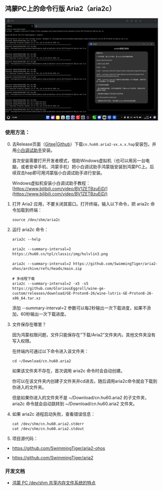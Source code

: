 ## 鸿蒙PC上的命令行版 Aria2（aria2c）

![screenshot_20250612_055152](docs/img/screenshot.jpg)

### 使用方法：

0. 去Release页面（[Gitee](https://gitee.com/SwimmingTiger/aria2-ohos/releases)|[Github](https://github.com/SwimmingTiger/aria2-ohos/releases)）下载`cn.hu60.aria2-vx.x.x.hap`安装包，并用[小白调试助手](https://github.com/likuai2010/auto-installer/releases)安装。

   首次安装需要打开开发者模式，借助Windows虚拟机（也可以用另一台电脑，或者安卓手机、鸿蒙手机）把小白调试助手鸿蒙版安装到鸿蒙PC上。后续双击hap即可用鸿蒙版小白调试助手进行安装。

   Windows虚拟机安装小白调试助手教程：[https://www.bilibili.com/video/BV1ZETBzuEjD/](https://www.bilibili.com/video/BV1ZETBzuEjD/)

2. 打开 Aria2 应用，不要关闭其窗口。打开终端，输入以下命令，把 aria2c 命令加载到终端：

    ```
    source /dev/shm/aria2c
    ```

3. 运行 aria2c 命令：

    ```
    aria2c --help
    
    aria2c --summary-interval=2 https://hu60.cn/tpl/classic/img/hulvlin3.png
    
    aria2c --summary-interval=2 https://github.com/SwimmingTiger/aria2-ohos/archive/refs/heads/main.zip
  
    # 多线程下载
    aria2c --summary-interval=2 -x5 -s5 https://github.com/GloriousEggroll/wine-ge-custom/releases/download/GE-Proton8-26/wine-lutris-GE-Proton8-26-x86_64.tar.xz
    ```

   添加 --summary-interval=2 参数可以每2秒输出一次下载进度，如果不添加，60秒输出一次下载进度。

4. 文件保存在哪里？

   因为鸿蒙权限问题，文件只能保存在“下载/Aria2”文件夹内，其他文件夹没有写入权限。

   在终端内可通过以下命令进入该文件夹：

    ```
    cd ~/Download/cn.hu60.aria2
    ```

   如果该文件夹不存在，首次调用 aria2c 命令时会自动创建。

   你可以在该文件夹内创建子文件夹并cd进去，随后调用aria2c命令就会下载到你进入的文件夹。

   但是如果你进入的文件夹不是 ~/Download/cn.hu60.aria2 的子文件夹，
   aria2c 命令就会自动跳转到 ~/Download/cn.hu60.aria2 文件夹。

5. 如果 aria2c 进程启动失败，查看错误信息：

    ```
    cat /dev/shm/cn.hu60.aria2.stderr
    cat /dev/shm/cn.hu60.aria2.stdout
    ```

6. 项目源代码：

  * https://github.com/SwimmingTiger/aria2-ohos
  
  * https://github.com/SwimmingTiger/aria2

### 开发文档

* [鸿蒙 PC /dev/shm 共享内存文件系统的特点](docs/dev-shm.md)

